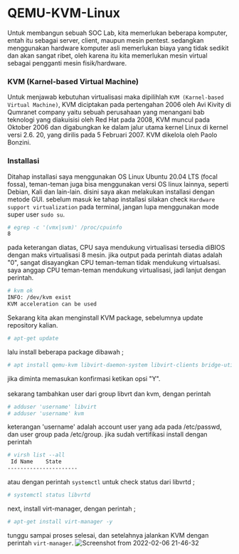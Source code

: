 # QEMU-KVM-Linux
Untuk membangun sebuah SOC Lab, kita memerlukan beberapa komputer, entah itu sebagai server, client, maupun mesin pentest. sedangkan menggunakan hardware komputer asli memerlukan biaya yang tidak sedikit dan akan sangat ribet, oleh karena itu kita memerlukan mesin virtual sebagai pengganti mesin fisik/hardware.<br />
### KVM (Karnel-based Virtual Machine)
Untuk menjawab kebutuhan virtualisasi maka dipilihlah `KVM (Karnel-based Virtual Machine)`, KVM diciptakan pada pertengahan 2006 oleh Avi Kivity di Qumranet company yaitu sebuah perusahaan yang menangani bab teknologi yang diakuisisi oleh Red Hat pada 2008, KVM muncul pada Oktober 2006 dan digabungkan ke dalam jalur utama kernel Linux di kernel versi 2.6. 20, yang dirilis pada 5 Februari 2007. KVM dikelola oleh Paolo Bonzini.
### Installasi
Ditahap installasi saya menggunakan OS Linux Ubuntu 20.04 LTS (focal fossa), teman-teman juga bisa menggunakan versi OS linux lainnya, seperti Debian, Kali dan lain-lain. disini saya akan melakukan installasi dengan metode GUI. sebelum masuk ke tahap installasi silakan check `Hardware support virtualization` pada terminal, jangan lupa menggunakan mode super user `sudo su`.
```bash
# egrep -c '(vmx|svm)' /proc/cpuinfo
8
```
pada keterangan diatas, CPU saya mendukung virtualisasi tersedia diBIOS dengan maks virtualisasi 8 mesin. jika output pada perintah diatas adalah "0", sangat disayangkan CPU teman-teman tidak mendukung virtualsasi. saya anggap CPU teman-teman mendukung virtualisasi, jadi lanjut dengan perintah.
```bash
# kvm ok
INFO: /dev/kvm exist
KVM acceleration can be used
```
Sekarang kita akan menginstall KVM package, sebelumnya update repository kalian.
```bash
# apt-get update
```
lalu install beberapa package dibawah ;
```bash 
# apt install qemu-kvm libvirt-daemon-system libvirt-clients bridge-utils
```
jika diminta memasukan konfirmasi ketikan opsi "Y". <br />
<br />
sekarang tambahkan user dari group libvrt dan kvm, dengan perintah
```bash
# adduser 'username' libvirt
# adduser 'username' kvm
```
keterangan 'username' adalah account user yang ada pada /etc/passwd, dan user group pada /etc/group. jika sudah vertifikasi install dengan perintah
```bash 
# virsh list --all
 Id	Name	State
----------------------
```
atau dengan perintah `systemctl` untuk check status dari libvrtd ;
```bash
# systemctl status libvrtd
```
next, install virt-manager, dengan perintah ;
```bash
# apt-get install virt-manager -y
```
tunggu sampai proses selesai, dan setelahnya jalankan KVM dengan perintah `virt-manager`.
![Screenshot from 2022-02-06 21-46-32](https://user-images.githubusercontent.com/92193431/152686365-71242b14-f1a8-4dc0-93cf-40de6dd1342b.png)



